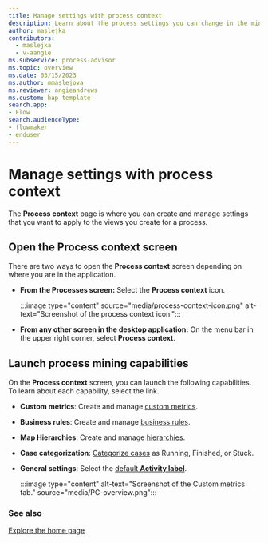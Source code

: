 ```yaml
---
title: Manage settings with process context
description: Learn about the process settings you can change in the minit desktop application.
author: maslejka
contributors:
  - maslejka
  - v-aangie
ms.subservice: process-advisor
ms.topic: overview
ms.date: 03/15/2023
ms.author: mmaslejova
ms.reviewer: angieandrews
ms.custom: bap-template
search.app:
- Flow
search.audienceType:
- flowmaker
- enduser
---
```


# Manage settings with process context

The **Process context** page is where you can create and manage settings that you want to apply to the views you create for a process.

## Open the Process context screen

There are two ways to open the **Process context** screen depending on where you are in the application.

- **From the Processes screen:** Select the **Process context** icon.

    :::image type="content" source="media/process-context-icon.png" alt-text="Screenshot of the process context icon.":::

- **From any other screen in the desktop application:** On the menu bar in the upper right corner, select **Process context**.

## Launch process mining capabilities

On the **Process context** screen, you can launch the following capabilities. To learn about each capability, select the link.

- **Custom metrics**: Create and manage [custom metrics](custom-metrics.md).

- **Business rules**: Create and manage [business rules](business-rules.md).

- **Map Hierarchies**: Create and manage [hierarchies](hierarchical-process-mining.md).



- **Case categorization**: [Categorize cases](case-categorization.md) as Running, Finished, or Stuck.

- **General settings**: Select the [default **Activity label**](view-settings.md).

    :::image type="content" alt-text="Screenshot of the Custom metrics tab." source="media/PC-overview.png":::

### See also

[Explore the home page](process-hub.md)